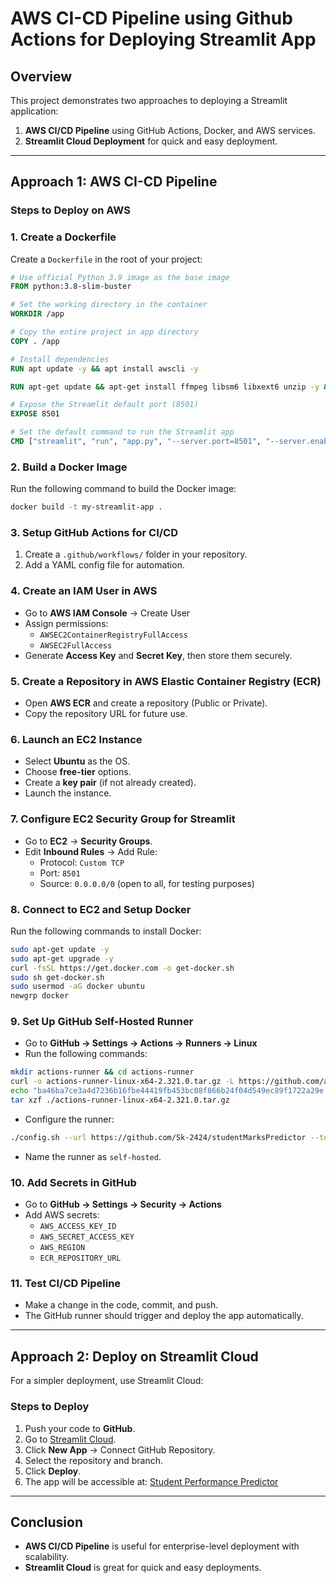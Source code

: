 # AWS CI-CD Pipeline using Github Actions for Deploying Streamlit App

## Overview
This project demonstrates two approaches to deploying a Streamlit application:
1. **AWS CI/CD Pipeline** using GitHub Actions, Docker, and AWS services.
2. **Streamlit Cloud Deployment** for quick and easy deployment.

---

## Approach 1: AWS CI-CD Pipeline
### Steps to Deploy on AWS

### 1. Create a Dockerfile
Create a `Dockerfile` in the root of your project:
```dockerfile
# Use official Python 3.9 image as the base image
FROM python:3.8-slim-buster

# Set the working directory in the container
WORKDIR /app

# Copy the entire project in app directory
COPY . /app

# Install dependencies
RUN apt update -y && apt install awscli -y

RUN apt-get update && apt-get install ffmpeg libsm6 libxext6 unzip -y && pip install -r requirements.txt

# Expose the Streamlit default port (8501)
EXPOSE 8501

# Set the default command to run the Streamlit app
CMD ["streamlit", "run", "app.py", "--server.port=8501", "--server.enableCORS=false"]
```

### 2. Build a Docker Image
Run the following command to build the Docker image:
```bash
docker build -t my-streamlit-app .
```

### 3. Setup GitHub Actions for CI/CD
1. Create a `.github/workflows/` folder in your repository.
2. Add a YAML config file for automation.

### 4. Create an IAM User in AWS
- Go to **AWS IAM Console** → Create User
- Assign permissions:
  - `AWSEC2ContainerRegistryFullAccess`
  - `AWSEC2FullAccess`
- Generate **Access Key** and **Secret Key**, then store them securely.

### 5. Create a Repository in AWS Elastic Container Registry (ECR)
- Open **AWS ECR** and create a repository (Public or Private).
- Copy the repository URL for future use.

### 6. Launch an EC2 Instance
- Select **Ubuntu** as the OS.
- Choose **free-tier** options.
- Create a **key pair** (if not already created).
- Launch the instance.

### 7. Configure EC2 Security Group for Streamlit
- Go to **EC2** → **Security Groups**.
- Edit **Inbound Rules** → Add Rule:
  - Protocol: `Custom TCP`
  - Port: `8501`
  - Source: `0.0.0.0/0` (open to all, for testing purposes)

### 8. Connect to EC2 and Setup Docker
Run the following commands to install Docker:
```bash
sudo apt-get update -y
sudo apt-get upgrade -y
curl -fsSL https://get.docker.com -o get-docker.sh
sudo sh get-docker.sh
sudo usermod -aG docker ubuntu
newgrp docker
```

### 9. Set Up GitHub Self-Hosted Runner
- Go to **GitHub → Settings → Actions → Runners → Linux**
- Run the following commands:
```bash
mkdir actions-runner && cd actions-runner
curl -o actions-runner-linux-x64-2.321.0.tar.gz -L https://github.com/actions/runner/releases/download/v2.321.0/actions-runner-linux-x64-2.321.0.tar.gz
echo "ba46ba7ce3a4d7236b16fbe44419fb453bc08f866b24f04d549ec89f1722a29e actions-runner-linux-x64-2.321.0.tar.gz" | shasum -a 256 -c
tar xzf ./actions-runner-linux-x64-2.321.0.tar.gz
```
- Configure the runner:
```bash
./config.sh --url https://github.com/Sk-2424/studentMarksPredictor --token YOUR_GITHUB_RUNNER_TOKEN
```
- Name the runner as `self-hosted`.

### 10. Add Secrets in GitHub
- Go to **GitHub → Settings → Security → Actions**
- Add AWS secrets:
  - `AWS_ACCESS_KEY_ID`
  - `AWS_SECRET_ACCESS_KEY`
  - `AWS_REGION`
  - `ECR_REPOSITORY_URL`

### 11. Test CI/CD Pipeline
- Make a change in the code, commit, and push.
- The GitHub runner should trigger and deploy the app automatically.

---

## Approach 2: Deploy on Streamlit Cloud
For a simpler deployment, use Streamlit Cloud:

### Steps to Deploy
1. Push your code to **GitHub**.
2. Go to [Streamlit Cloud](https://share.streamlit.io/).
3. Click **New App** → Connect GitHub Repository.
4. Select the repository and branch.
5. Click **Deploy**.
6. The app will be accessible at: [Student Performance Predictor](https://studentperformancesk.streamlit.app/)

---

## Conclusion
- **AWS CI/CD Pipeline** is useful for enterprise-level deployment with scalability.
- **Streamlit Cloud** is great for quick and easy deployments.

